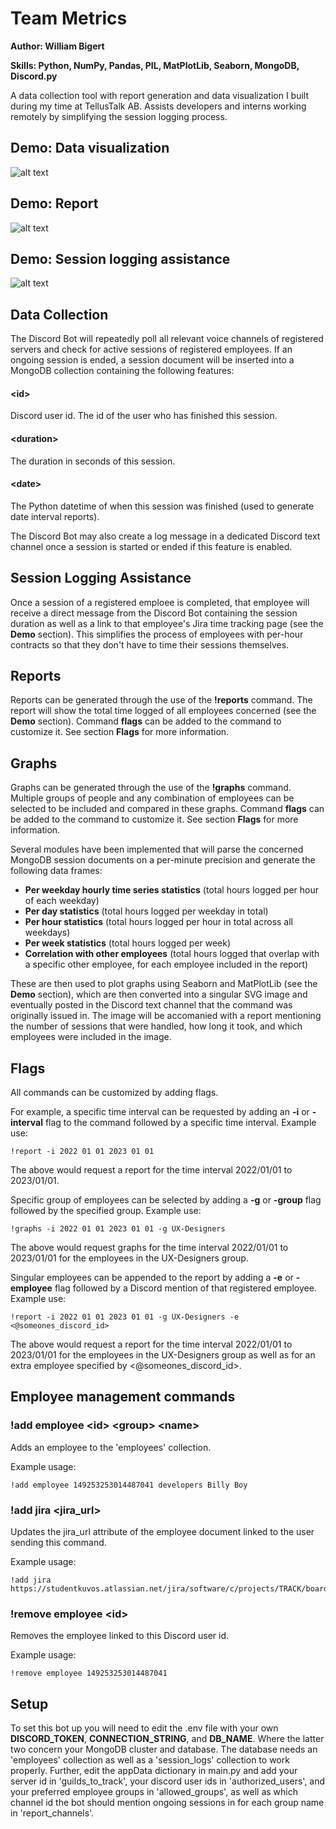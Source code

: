 # Team Metrics
**Author: William Bigert**

**Skills: Python, NumPy, Pandas, PIL, MatPlotLib, Seaborn, MongoDB, Discord.py**
 
A data collection tool with report generation and data visualization I built during my time at TellusTalk AB. Assists developers and interns working remotely by simplifying the session logging process.
 
## Demo: Data visualization
![alt text](https://github.com/wbigert/portfolio/blob/main/team-metrics/demo/demoGraphs.jpg)
 
## Demo: Report
![alt text]( https://github.com/wbigert/portfolio/blob/main/team-metrics/demo/demoReport.png)

## Demo: Session logging assistance
![alt text]( https://github.com/wbigert/portfolio/blob/main/team-metrics/demo/demoAssistant.png)
 
## Data Collection
The Discord Bot will repeatedly poll all relevant voice channels of registered servers and check for active sessions of registered employees. If an ongoing session is ended, a session document will be inserted into a MongoDB collection containing the following features:
#### \<id\>
Discord user id. The id of the user who has finished this session.
#### \<duration\>
The duration in seconds of this session.
#### \<date\>
The Python datetime of when this session was finished (used to generate date interval reports).

The Discord Bot may also create a log message in a dedicated Discord text channel once a session is started or ended if this feature is enabled.

## Session Logging Assistance
Once a session of a registered emploee is completed, that employee will receive a direct message from the Discord Bot containing the session duration as well as a link to that employee's Jira time tracking page (see the **Demo** section). This simplifies the process of employees with per-hour contracts so that they don't have to time their sessions themselves.

## Reports
Reports can be generated through the use of the **!reports** command. The report will show the total time logged of all employees concerned (see the **Demo** section). Command **flags** can be added to the command to customize it. See section **Flags** for more information. 

## Graphs
Graphs can be generated through the use of the **!graphs** command. Multiple groups of people and any combination of employees can be selected to be included and compared in these graphs. Command **flags** can be added to the command to customize it. See section **Flags** for more information.

Several modules have been implemented that will parse the concerned MongoDB session documents on a per-minute precision and generate the following data frames:
- **Per weekday hourly time series statistics** (total hours logged per hour of each weekday)
- **Per day statistics** (total hours logged per weekday in total)
- **Per hour statistics** (total hours logged per hour in total across all weekdays)
- **Per week statistics** (total hours logged per week)
- **Correlation with other employees** (total hours logged that overlap with a specific other employee, for each employee included in the report)

These are then used to plot graphs using Seaborn and MatPlotLib (see the **Demo** section), which are then converted into a singular SVG image and eventually posted in the Discord text channel that the command was originally issued in. The image will be accomanied with a report mentioning the number of sessions that were handled, how long it took, and which employees were included in the image.

## Flags
All commands can be customized by adding flags.

For example, a specific time interval can be requested by adding an **-i** or **-interval** flag to the command followed by a specific time interval. Example use:
 ```
!report -i 2022 01 01 2023 01 01
 ```
 
The above would request a report for the time interval 2022/01/01 to 2023/01/01.
 
Specific group of employees can be selected by adding a **-g** or  **-group** flag followed by the specified group. Example use:
```
!graphs -i 2022 01 01 2023 01 01 -g UX-Designers
```

The above would request graphs for the time interval 2022/01/01 to 2023/01/01 for the employees in the UX-Designers group.

Singular employees can be appended to the report by adding a **-e** or **-employee** flag followed by a Discord mention of that registered employee. Example use:
```
!report -i 2022 01 01 2023 01 01 -g UX-Designers -e <@someones_discord_id>
```

The above would request a report for the time interval 2022/01/01 to 2023/01/01 for the employees in the UX-Designers group as well as for an extra employee specified by <@someones_discord_id>.

## Employee management commands

### !add employee \<id\> \<group\> \<name\>
Adds an employee to the 'employees' collection.

Example usage: 
```
!add employee 149253253014487041 developers Billy Boy
```

### !add jira \<jira_url\>
Updates the jira_url attribute of the employee document linked to the user sending this command.

Example usage: 
```
!add jira https://studentkuvos.atlassian.net/jira/software/c/projects/TRACK/boards/6
```

### !remove employee \<id\>
Removes the employee linked to this Discord user id.

Example usage: 
```
!remove employee 149253253014487041
```

## Setup
To set this bot up you will need to edit the .env file with your own **DISCORD_TOKEN**, **CONNECTION_STRING**, and **DB_NAME**. Where the latter two concern your MongoDB cluster and database. The database needs an 'employees' collection as well as a 'session_logs' collection to work properly. Further, edit the appData dictionary in main.py and add your server id in 'guilds_to_track', your discord user ids in 'authorized_users', and your preferred employee groups in 'allowed_groups', as well as which channel id the bot should mention ongoing sessions in for each group name in 'report_channels'.
